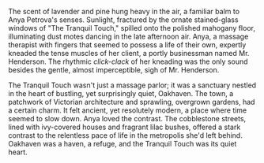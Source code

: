 The scent of lavender and pine hung heavy in the air, a familiar balm to Anya Petrova's senses.  Sunlight, fractured by the ornate stained-glass windows of "The Tranquil Touch," spilled onto the polished mahogany floor, illuminating dust motes dancing in the late afternoon air.  Anya, a massage therapist with fingers that seemed to possess a life of their own, expertly kneaded the tense muscles of her client, a portly businessman named Mr. Henderson.  The rhythmic *click-clack* of her kneading was the only sound besides the gentle, almost imperceptible, sigh of Mr. Henderson.

The Tranquil Touch wasn't just a massage parlor; it was a sanctuary nestled in the heart of bustling, yet surprisingly quiet, Oakhaven.  The town, a patchwork of Victorian architecture and sprawling, overgrown gardens, had a certain charm.  It felt ancient, yet resolutely modern, a place where time seemed to slow down.  Anya loved the contrast. The cobblestone streets, lined with ivy-covered houses and fragrant lilac bushes, offered a stark contrast to the relentless pace of life in the metropolis she'd left behind.  Oakhaven was a haven, a refuge, and the Tranquil Touch was its quiet heart.
